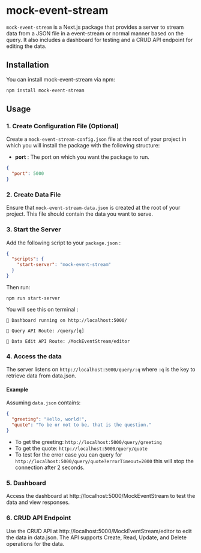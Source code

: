 # mock-event-stream

`mock-event-stream` is a Next.js package that provides a server to stream data from a JSON file in a event-stream or normal manner based on the query. It also includes a dashboard for testing and a CRUD API endpoint for editing the data.

## Installation
You can install mock-event-stream via npm:
```sh
npm install mock-event-stream
```

## Usage
### 1. Create Configuration File (Optional)

Create a `mock-event-stream-config.json` file at the root of your project in which you will install the package with the following structure:

- **port** : The port on which you want the package to run.

```json
{
  "port": 5000
}
```
### 2. Create Data File
Ensure that `mock-event-stream-data.json` is created at the root of your project. This file should contain the data you want to serve.

### 3. Start the Server

Add the following script to your `package.json` :
```json
{
  "scripts": {
    "start-server": "mock-event-stream"
  }
}
```
Then run:
```
npm run start-server
```
You will see this on terminal :
```
🚀 Dashboard running on http://localhost:5000/ 

🚀 Query API Route: /query/[q]

🚀 Data Edit API Route: /MockEventStream/editor
```

### 4. Access the data
The server listens on `http://localhost:5000/query/:q` where `:q` is the key to retrieve data from data.json.
#### Example
Assuming `data.json` contains:
``` json
{
  "greeting": "Hello, world!",
  "quote": "To be or not to be, that is the question."
}
```
- To get the greeting: `http://localhost:5000/query/greeting`
- To get the quote: `http://localhost:5000/query/quote`
- To test for the error case you can query for `http://localhost:5000/query/quote?errorTimeout=2000` this will stop the connection after 2 seconds.

### 5. Dashboard
Access the dashboard at http://localhost:5000/MockEventStream to test the data and view responses.

### 6. CRUD API Endpoint
Use the CRUD API at http://localhost:5000/MockEventStream/editor to edit the data in data.json. The API supports Create, Read, Update, and Delete operations for the data.
